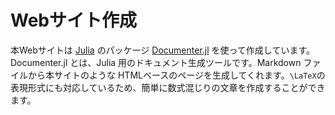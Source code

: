 # Webサイト作成
本Webサイトは [Julia](https://julialang.org) のパッケージ [Documenter.jl](https://juliadocs.github.io/Documenter.jl/stable/) を使って作成しています。Documenter.jl とは、Julia 用のドキュメント生成ツールです。Markdown ファイルから本サイトのような HTMLベースのページを生成してくれます。``\LaTeX``の表現形式にも対応しているため、簡単に数式混じりの文章を作成することができます。
